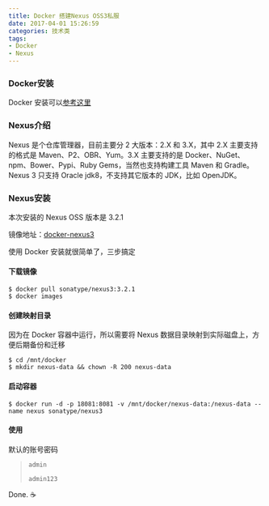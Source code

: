 ```yaml
---
title: Docker 搭建Nexus OSS3私服
date: 2017-04-01 15:26:59
categories: 技术类
tags:
- Docker
- Nexus
---
```


### Docker安装

Docker 安装可以[参考这里](https://softgoto.github.io/2017/03/%E5%A6%82%E4%BD%95%E5%9C%A8CentOS-7%E4%B8%8A%E9%80%9A%E8%BF%87Docker%E7%9A%84%E6%96%B9%E5%BC%8F%E5%AE%89%E8%A3%85Gitlab%E5%92%8CJenkins/#more)

### Nexus介绍

Nexus 是个仓库管理器，目前主要分 2 大版本：2.X 和 3.X，其中 2.X 主要支持的格式是 Maven、P2、OBR、Yum。3.X 主要支持的是 Docker、NuGet、npm、Bower、Pypi、Ruby Gems，当然也支持构建工具 Maven 和 Gradle。Nexus 3 只支持 Oracle jdk8，不支持其它版本的 JDK，比如 OpenJDK。

### Nexus安装

本次安装的 Nexus OSS 版本是 3.2.1

镜像地址：[docker-nexus3](https://github.com/sonatype/docker-nexus3)

使用 Docker 安装就很简单了，三步搞定

<!--more-->

#### 下载镜像

```shell
$ docker pull sonatype/nexus3:3.2.1
$ docker images
```

#### 创建映射目录

因为在 Docker 容器中运行，所以需要将 Nexus 数据目录映射到实际磁盘上，方便后期备份和迁移

```shell
$ cd /mnt/docker
$ mkdir nexus-data && chown -R 200 nexus-data
```

#### 启动容器

```shell
$ docker run -d -p 18081:8081 -v /mnt/docker/nexus-data:/nexus-data --name nexus sonatype/nexus3
```

#### 使用

默认的账号密码

> `admin`
> 
> `admin123`



Done. ☕️